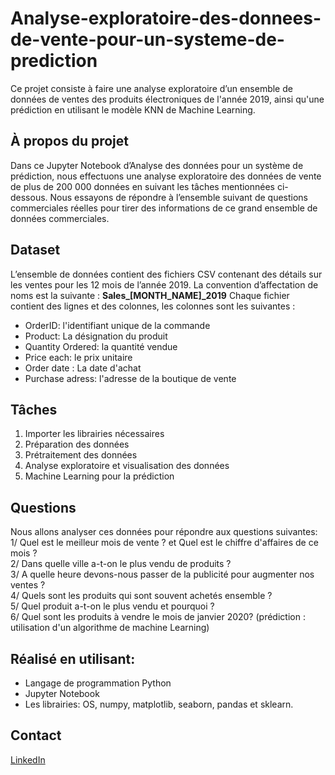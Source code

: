 # Analyse-exploratoire-des-donnees-de-vente-pour-un-systeme-de-prediction
Ce projet consiste à faire une analyse exploratoire d’un ensemble de données de ventes des produits électroniques de l'année 2019, ainsi qu'une prédiction en utilisant le modèle KNN de Machine Learning.
## À propos du projet
Dans ce Jupyter Notebook d’Analyse des données pour un système de prédiction, nous effectuons une analyse exploratoire des données de vente de plus de 200 000 données en suivant les tâches mentionnées ci-dessous. Nous essayons de répondre à l’ensemble suivant de questions commerciales réelles pour tirer des informations de ce grand ensemble de données commerciales.
## Dataset
L’ensemble de données contient des fichiers CSV contenant des détails sur les ventes pour les 12 mois de l’année 2019. La convention d’affectation de noms est la suivante : **Sales_[MONTH_NAME]_2019**
Chaque fichier contient des lignes et des colonnes, les colonnes sont les suivantes :
- OrderID: l'identifiant unique de la commande
- Product: La désignation du produit
- Quantity Ordered: la quantité vendue
- Price each: le prix unitaire
- Order date : La date d'achat
- Purchase adress: l'adresse de la boutique de vente
## Tâches 
1. Importer les librairies nécessaires
2. Préparation des données
3. Prétraitement des données
4. Analyse exploratoire et visualisation des données
5. Machine Learning pour la prédiction
## Questions
Nous allons analyser ces données pour répondre aux questions suivantes:  
1/ Quel est le meilleur mois de vente ? et Quel est le chiffre d'affaires de ce mois ?  
2/ Dans quelle ville a-t-on le plus vendu de produits ?  
3/ A quelle heure devons-nous passer de la publicité pour augmenter nos ventes ?  
4/ Quels sont les produits qui sont souvent achetés ensemble ?  
5/ Quel produit a-t-on le plus vendu et pourquoi ?  
6/ Quel sont les produits à vendre le mois de janvier 2020? (prédiction : utilisation d'un algorithme de 
machine Learning)   
## Réalisé en utilisant:
- Langage de programmation Python 
- Jupyter Notebook 
- Les librairies: OS, numpy, matplotlib, seaborn, pandas et sklearn.
## Contact
[LinkedIn](https://www.linkedin.com/in/djamila-ouaret-6071531a2/)
